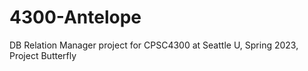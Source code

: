 # 4300-Antelope
DB Relation Manager project for CPSC4300 at Seattle U, Spring 2023, Project Butterfly
